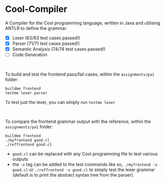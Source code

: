 # Cool-Compiler
A Compiler for the Cool programming language, written in Java and utilising ANTLR to define the grammar.

- [x] Lexer (63/63 test cases passed!)
- [x] Parser (71/71 test cases passed!)
- [x] Semantic Analysis (74/74 test cases passed!)
- [ ] Code Generation

<br>

To build and test the frontend pass/fail cases, within the ```assignments/pa1``` folder: 

```
buildme frontend
testme lexer parser
```
To test just the lexer, you can simply run ```testme lexer```

<br>

To compare the frontend grammar output with the reference, within the ```assignments/pa1``` folder: 
```
buildme frontend
./myfrontend good.cl
./reffrontend good.cl
```
- ```good.cl``` can be replaced with any Cool programming file to test various outputs  
- the ```-x``` tag can be added to the test commands like so, ```./myfrontend -x good.cl``` or ```./reffrontend -x good.cl``` to simply test the lexer grammar (default is to print the abstract syntax tree from the parser). 

